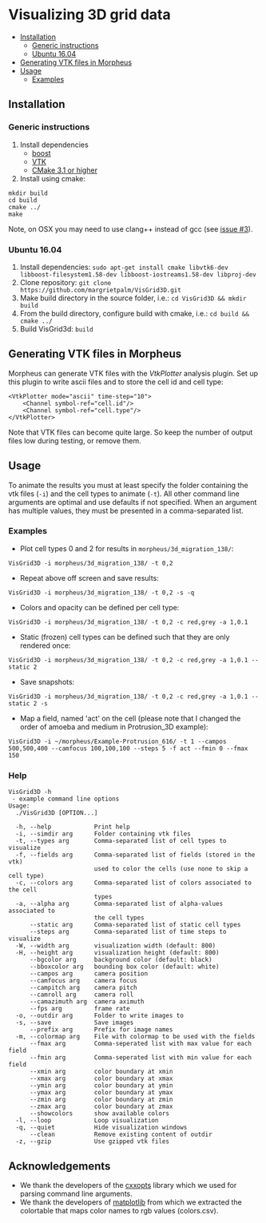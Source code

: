 # Visualizing 3D grid data

* [Installation](#installation)
  * [Generic instructions](#generic-instrustions)
  * [Ubuntu 16.04](#ubuntu-16.04)
* [Generating VTK files in Morpheus](#generate-vtk-files-in-morpheus)
* [Usage](#usages)
  * [Examples](#examples)


## Installation

### Generic instructions

1. Install dependencies
    - [boost]()
    - [VTK](http://www.vtk.org/)
    - [CMake 3.1 or higher](https://cmake.org/)
2. Install using cmake:
```
mkdir build
cd build
cmake ../
make
```

Note, on OSX you may need to use clang++ instead of gcc (see [issue #3](https://github.com/margrietpalm/VisGrid3D/issues/3)).


### Ubuntu 16.04
1. Install dependencies: `sudo apt-get install cmake libvtk6-dev libboost-filesystem1.58-dev libboost-iostreams1.58-dev libproj-dev`
2. Clone repository: `git clone https://github.com/margrietpalm/VisGrid3D.git`
3. Make build directory in the source folder, i.e.: `cd VisGrid3D && mkdir build`
4. From the build directory, configure build with cmake, i.e.: `cd build && cmake ../`
5. Build VisGrid3d: `build`

## Generating VTK files in Morpheus
Morpheus can generate VTK files with the *VtkPlotter* analysis plugin. Set up this plugin to write ascii files and
 to store the cell id and cell type:

```
<VtkPlotter mode="ascii" time-step="10">
	<Channel symbol-ref="cell.id"/>
	<Channel symbol-ref="cell.type"/>
</VtkPlotter>
```

Note that VTK files can become quite large. So keep the number of output files low during testing, or remove them.


## Usage

To animate the results you must at least specify the folder containing the vtk files (`-i`) and the cell types
to animate (`-t`). All other command line arguments are optimal and use defaults if not specified. When an argument
has multiple values, they must be presented in a comma-separated list.

### Examples


- Plot cell types 0 and 2 for results in `morpheus/3d_migration_138/`:

```VisGrid3D -i morpheus/3d_migration_138/ -t 0,2```

- Repeat above off screen and save results:

```VisGrid3D -i morpheus/3d_migration_138/ -t 0,2 -s -q```

- Colors and opacity can be defined per cell type:

```VisGrid3D -i morpheus/3d_migration_138/ -t 0,2 -c red,grey -a 1,0.1```

- Static (frozen) cell types can be defined such that they are only rendered once:

```VisGrid3D -i morpheus/3d_migration_138/ -t 0,2 -c red,grey -a 1,0.1 --static 2```

- Save snapshots:

```VisGrid3D -i morpheus/3d_migration_138/ -t 0,2 -c red,grey -a 1,0.1 --static 2 -s```

- Map a field, named 'act' on the cell (please note that I changed the order of amoeba and medium in Protrusion_3D example):

```VisGrid3D -i ~/morpheus/Example-Protrusion_616/ -t 1 --campos 500,500,400 --camfocus 100,100,100 --steps 5 -f act --fmin 0 --fmax 150```



### Help

```
VisGrid3D -h
 - example command line options
Usage:
  ./VisGrid3D [OPTION...]

  -h, --help            Print help
  -i, --simdir arg      Folder containing vtk files
  -t, --types arg       Comma-separated list of cell types to visualize
  -f, --fields arg      Comma-separated list of fields (stored in the vtk)
                        used to color the cells (use none to skip a cell type)
  -c, --colors arg      Comma-separated list of colors associated to the cell
                        types
  -a, --alpha arg       Comma-separated list of alpha-values associated to
                        the cell types
      --static arg      Comma-separated list of static cell types
      --steps arg       Comma-separated list of time steps to visualize
  -W, --width arg       visualization width (default: 800)
  -H, --height arg      visualization height (default: 800)
      --bgcolor arg     background color (default: black)
      --bboxcolor arg   bounding box color (default: white)
      --campos arg      camera position
      --camfocus arg    camera focus
      --campitch arg    camera pitch
      --camroll arg     camera roll
      --camazimuth arg  camera aximuth
      --fps arg         frame rate
  -o, --outdir arg      Folder to write images to
  -s, --save            Save images
      --prefix arg      Prefix for image names
  -m, --colormap arg    File with colormap to be used with the fields
      --fmax arg        Comma-seperated list with max value for each field
      --fmin arg        Comma-seperated list with min value for each field
      --xmin arg        color boundary at xmin
      --xmax arg        color boundary at xmax
      --ymin arg        color boundary at ymin
      --ymax arg        color boundary at ymax
      --zmin arg        color boundary at zmin
      --zmax arg        color boundary at zmax
      --showcolors      show available colors
  -l, --loop            Loop visualization
  -q, --quiet           Hide visualization windows
      --clean           Remove existing content of outdir
  -z, --gzip            Use gzipped vtk files

```


## Acknowledgements
- We thank the developers of the [cxxopts](https://github.com/jarro2783/cxxopts) library which we used for parsing command line arguments.
- We thank the developers of [matplotlib](http://matplotlib.org/) from which we extracted the colortable that maps color names to rgb values (colors.csv).

